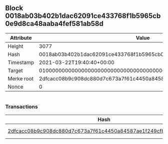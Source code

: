 ## Block 0018ab03b402b1dac62091ce433768f1b5965cb0e9d8ca48aaba4fef581ab58d

Attribute | Value
--- | ---
Height | 3077
Hash | 0018ab03b402b1dac62091ce433768f1b5965cb0e9d8ca48aaba4fef581ab58d
Timestamp | 2021-03-22T19:40:40+00:00
Target | 0100000000000000000000000000000000000000000000000000000000000000
Merke root | 2dfcacc08b9c908dc880d7c673a7f61c4450a84587ae1f249cfb396f50f580c7
Nonce | 0

```

```

### Transactions

Hash | Amount
--- | ---
[2dfcacc08b9c908dc880d7c673a7f61c4450a84587ae1f249cfb396f50f580c7](2dfcacc08b9c908dc880d7c673a7f61c4450a84587ae1f249cfb396f50f580c7.md) | 10.00000000 SKEPTI 
